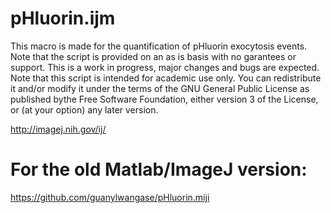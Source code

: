 # pHluorin.ijm
This macro is made for the quantification of pHluorin exocytosis events.
Note that the script is provided on an as is basis with no garantees or support. This is a work in progress, major changes and bugs are expected.
Note that this script is intended for academic use only. You can redistribute it and/or modify it under the terms of the GNU General Public License as published bythe Free Software Foundation, either version 3 of the License, or (at your option) any later version.

http://imagej.nih.gov/ij/

# For the old Matlab/ImageJ version:
https://github.com/guanylwangase/pHluorin.miji
